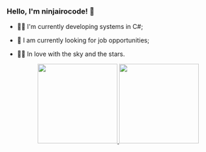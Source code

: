 ### Hello, I'm ninjairocode! 🥷


- 👨‍💻 I'm currently developing systems in C#;

- 💼 I am currently looking for job opportunities;

- 🧑‍🚀 In love with the sky and the stars.

<div align="center">
  <a href="https://github.com/ninjairocode">
  <img height="180em" src="https://github-readme-stats.vercel.app/api?username=ninjairocode&show_icons=true&theme=dracula&include_all_commits=true&count_private=true"/>
  <img height="180em" src="https://github-readme-stats.vercel.app/api/top-langs/?username=ninjairocode&layout=compact&langs_count=7&theme=dracula"/>
</div>
